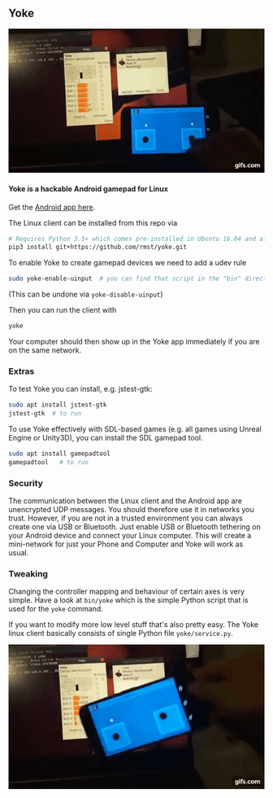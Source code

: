 ## Yoke

![Thumbstick](media/thumbstick.gif)

#### Yoke is a hackable Android gamepad for Linux

Get the [Android app here](https://play.google.com/store/apps/details?id=com.simonramstedt.yoke).

The Linux client can be installed from this repo via
```bash
# Requires Python 3.5+ which comes pre-installed in Ubuntu 16.04 and after.
pip3 install git+https://github.com/rmst/yoke.git
```
To enable Yoke to create gamepad devices we need to add a udev rule
```bash
sudo yoke-enable-uinput  # you can find that script in the "bin" directory
```
(This can be undone via `yoke-disable-uinput`)

Then you can run the client with
```bash
yoke
```
Your computer should then show up in the Yoke app immediately if you are on the same network.

### Extras
To test Yoke you can install, e.g. jstest-gtk:
```bash
sudo apt install jstest-gtk
jstest-gtk  # to run
```

To use Yoke effectively with SDL-based games (e.g. all games using Unreal Engine or Unity3D), you can install the SDL gamepad tool.
```bash
sudo apt install gamepadtool
gamepadtool   # to run
```

### Security
The communication between the Linux client and the Android app are unencrypted UDP messages. You should therefore use it in networks you trust. However, if you are not in a trusted environment you can always create one via USB or Bluetooth. Just enable USB or Bluetooth tethering on your Android device and connect your Linux computer. This will create a mini-network for just your Phone and Computer and Yoke will work as usual.

### Tweaking
Changing the controller mapping and behaviour of certain axes is very simple. Have a look at `bin/yoke` which is the simple Python script that is used for the `yoke` command.

If you want to modify more low level stuff that's also pretty easy. The Yoke linux client basically consists of single Python file `yoke/service.py`.

![Accelerometer](media/accelerometer.gif)
